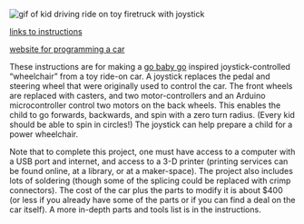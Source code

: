 ![gif of kid driving ride on toy firetruck with joystick](https://user-images.githubusercontent.com/59814881/187002286-f62c0120-1484-4a72-a127-d84a9a95eaf3.gif)

[links to instructions](https://github.com/gobabygocarswithjoysticks/index)

[website for programming a car](https://gobabygocarswithjoysticks.github.io/programmer/)

These instructions are for making a [go baby go](https://health.oregonstate.edu/gobabygo) inspired joystick-controlled “wheelchair” from a toy ride-on car. A joystick replaces the pedal and steering wheel that were originally used to control the car. The front wheels are replaced with casters, and two motor-controllers and an Arduino microcontroller control two motors on the back wheels. This enables the child to go forwards, backwards, and spin with a zero turn radius. (Every kid should be able to spin in circles!) The joystick can help prepare a child for a power wheelchair.

Note that to complete this project, one must have access to a computer with a USB port and internet, and access to a 3-D printer (printing services can be found online, at a library, or at a maker-space). The project also includes lots of soldering (though some of the splicing could be replaced with crimp connectors). The cost of the car plus the parts to modify it is about $400 (or less if you already have some of the parts or if you can find a deal on the car itself). A more in-depth parts and tools list is in the instructions.


